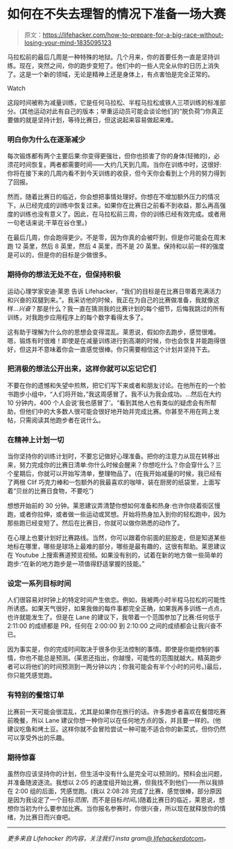 # 如何在不失去理智的情况下准备一场大赛

> 原文：<https://lifehacker.com/how-to-prepare-for-a-big-race-without-losing-your-mind-1835095123>

马拉松前的最后几周是一种特殊的地狱。几个月来，你的首要任务一直是坚持训练。现在，突然之间，你的跑步变短了。他们中的一些人完全从你的日历上消失了。这是一个新的领域，无论是精神上还是身体上，有点害怕是完全正常的。

Watch

这段时间被称为减量训练，它是任何马拉松、半程马拉松或铁人三项训练的标准部分。(其他运动对此有自己的版本；举重运动员可能会谈论他们的“脱负荷”)你真正要做的就是坚持计划，等待比赛日，但这说起来容易做起来难。

### 明白你为什么在逐渐减少

每次锻炼都有两个主要后果:你变得更强壮，但你也损害了你的身体(轻微的)，必须花时间恢复。两者都需要时间——大约几天到几周。当你在训练中时，这很好:你将在接下来的几周内看不到今天训练的收获，但今天你会看到上个月的努力得到了回报。

然而，随着比赛日的临近，你会想把事情处理好。你想在不增加额外压力的情况下，从已经完成的训练中恢复过来。如果你在比赛日之前看不到收益，那么再高强度的训练也没有意义了。因此，在马拉松前三周，你的训练已经有效完成。或者用一句老话来说:干草在谷仓里。)

在最后几周，你会跑得更少。不是零，因为你真的会被吓到，但是你可能会在周末跑 12 英里，然后 8 英里，然后 4 英里，而不是 20 英里。保持和以前一样的强度是可以的，但是你的目标是少做很多。

### 期待你的想法无处不在，但保持积极

运动心理学家安迪·莱恩 告诉 Lifehacker，“我们的目标是在比赛日带着充满活力和兴奋的双腿到来。”。我采访他的时候，我正在为自己的比赛做准备，我就像这样...*兴奋*？那是什么？我一直在猜测我的比赛计划的每个细节，后悔我跳过的所有训练，对我跑步应用程序上的每个数字看得太多了。

这有助于理解为什么你的思想会变得混乱。莱恩说，假如你去跑步，感觉很难。嗯，锻炼有时很难！即使是在减量训练进行到高潮的时候，你也会恢复并能跑得很好，但这并不意味着你会一直感觉很棒。你只需要相信这个计划并坚持下去。

### 把消极的想法公开出来，这样你就可以忘记它们

不要在你的遗憾和失望中煎熬，把它们写下来或者和朋友讨论。在他所在的一个脸书跑步小组中，“人们将开始，”我这周感冒了。我不认为我会成功。...然后在大约 10 分钟内，400 个人会说‘我也感冒了’。“看到其他人也有类似的疑虑会有所帮助，但他们中的大多数人很可能会很好地开始并完成比赛。你甚至不用在网上发帖，只需阅读其他跑步者在说什么。

### 在精神上计划一切

当你坚持你的训练计划时，不要忘记做好心理准备。把你的注意力从现在转移出来，努力完成你的比赛日清单:你什么时候会醒来？你想吃什么？你会穿什么？三个星期后，你就可以开始写清单，整理物品了。(在我开始减量的时候，我已经有了两根 Clif 巧克力棒和一包额外的我最喜欢的咖啡，装在厨房的纸袋里，上面写着“贝丝的比赛日食物，不要吃”)

想想开始前的 30 分钟。莱恩建议弄清楚你想如何准备和热身:也许你绕着街区慢跑，或者你拉伸，或者做一些运动或冥想。开始将热身加入到你的轻松跑中，因为那些跑已经变短了。然后在比赛日，你就可以做你熟悉的动作了。

在心理上也要计划好比赛路线。当然，你可以跟着你前面的屁股走，但是知道某些地标在哪里，哪些是球场上最难的部分，哪些是最有趣的，这很有帮助。莱恩建议在 Youtube 上搜索赛道预览视频。如果没有别的，试着在新的地方做一些简单的跑步:“在新的地方跑步是一项值得舒适掌握的技能。”

### 设定一系列目标时间

人们很容易对时钟上的特定时间产生依恋。例如，我被两小时半程马拉松的可能性所诱惑。如果天气很好，如果我做的每件事都完全正确，如果我再多训练一点点，也许就能发生了。但是在 Lane 的建议下，我带着一个范围参加了比赛:任何低于 2:11:00 的成绩都是 PR，任何在 2:00:00 到 2:10:00 之间的成绩都会让我兴奋不已。

因为事实是，你的完成时间取决于很多你无法控制的事情。即使是你能控制的事情，你也不能总是预测。(莱恩还指出，你越慢，可能性的范围就越大。精英跑步者可以将他们的时间预测到一两分钟以内；你我可能会有半个小时的问号。)最后，你只能凭感觉跑。

### 有特别的餐馆订单

比赛前一天可能会很混乱，尤其是如果你在旅行的话。许多跑步者喜欢在餐馆吃赛前晚餐，所以 Lane 建议你想一种你可以在任何地方点的饭，并且要一样的。(他建议吃鱼和烤土豆。这样你就不会冒险尝试一种可能不适合你的新菜式，但你仍然可以享受外出的乐趣。

### 期待惊喜

虽然你应该坚持你的计划，但生活中没有什么是完全可以预测的。预料会出问题，并准备随波逐流。我想以 2:05 的速度组开始比赛，但我找不到他们——所以我排在 2:00 组的后面，凭感觉跑。(我以 2:08:28 完成了比赛，感觉很棒，部分原因是因为我设定了一个目标*范围*，而不是目标*时间*。)随着比赛日的临近，莱恩说，想想你当初为什么要参加比赛。当你报名参赛时，你很兴奋，所以现在就释放你的情绪，为比赛日而兴奋吧。

* * *

*更多来自 Lifehacker 的内容，关注我们 insta gram*[*@ lifehackerdotcom*](https://www.instagram.com/lifehackerdotcom/)*。*